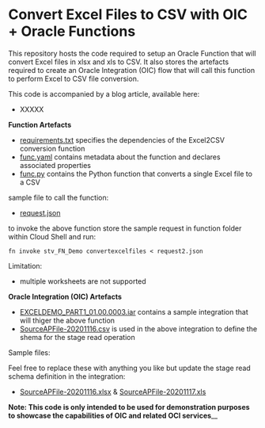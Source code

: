 # Convert Excel Files to CSV with OIC + Oracle Functions

This repository hosts the code required to setup an Oracle Function that will convert Excel files in xlsx and xls to CSV. It also stores the artefacts required to create an Oracle Integration (OIC) flow that will call this function to perform Excel to CSV file conversion. 

This code is accompanied by a blog article, available here: 
- XXXXX

**Function Artefacts**

- [requirements.txt](requirements.txt) specifies the dependencies of the Excel2CSV conversion function
- [func.yaml](func.yaml) contains metadata about the function and declares associated properties
- [func.py](func.py) contains the Python function that converts a single Excel file to a CSV

sample file to call the function:
- [request.json](request.json)

to invoke the above function store the sample request in function folder within Cloud Shell and run:

  `fn invoke stv_FN_Demo convertexcelfiles < request2.json`
  
 Limitation: 
 - multiple worksheets are not supported

**Oracle Integration (OIC) Artefacts**

- [EXCELDEMO_PART1_01.00.0003.iar](EXCELDEMO_PART1_01.00.0001.iar) contains a sample integration that will thiger the above function 
- [SourceAPFile-20201116.csv](SourceAPFile-20201116.csv) is used in the above integration to define the shema for the stage read operation

Sample files: 

Feel free to replace these with anything you like but update the stage read schema definition in the integration:
- [SourceAPFile-20201116.xlsx](SourceAPFile-20201116.xlsx) & [SourceAPFile-20201117.xls](SourceAPFile-20201117.xls)


**Note: This code is only intended to be used for demonstration purposes to showcase the capabilities of OIC and related OCI services**__
